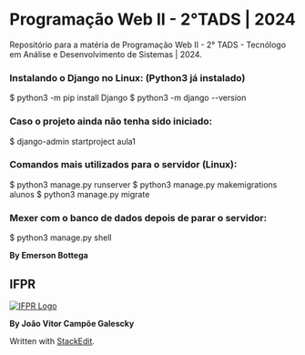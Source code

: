 # Programação Web II - 2°TADS | 2024

Repositório para a matéria de Programação Web II - 2° TADS - Tecnólogo em Análise e Desenvolvimento de Sistemas | 2024.

### Instalando o Django no Linux: (Python3 já instalado)
$ python3 -m pip install Django
$ python3 -m django --version

### Caso o projeto ainda não tenha sido iniciado:
$ django-admin startproject aula1

### Comandos mais utilizados para o servidor (Linux):
$ python3 manage.py runserver
$ python3 manage.py makemigrations alunos
$ python3 manage.py migrate

### Mexer com o banco de dados depois de parar o servidor:
$ python3 manage.py shell

**By Emerson Bottega**

## IFPR

[![IFPR Logo](https://user-images.githubusercontent.com/126702799/234438114-4db30796-20ad-4bec-b118-246ebbe9de63.png)](https://user-images.githubusercontent.com/126702799/234438114-4db30796-20ad-4bec-b118-246ebbe9de63.png)

**By João Vitor Campõe Galescky**

Written with  [StackEdit](https://stackedit.io/).

